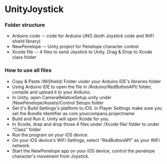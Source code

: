 UnityJoystick
=============

### Folder structure ###
* Arduino code -- code for Arduino UNO (both Joystick code and WiFi shield library)
* NewPenelope -- Unity project for Penelope character control
* Xcode file -- 4 files to send Joystick to Unity. Drag & Drop to Xcode class folder

### How to use all files ###
* Copy & Paste /WiShield/ Folder under your Arduino IDE's libraries folder
* Using Arduino IDE to open the file in /Arduino/RedButtonAPI/ folder, compile and upload it to your Arduino.
* In Unity, open CameraRelativeSetup.unity under /NewPenelope/Assets/Control Setups folder
* Set it's Build Settings's platform to iOS. In Player Settings make sure you set the Bundle Identifier as com.yourcompany.projectname
* Build and Run it. Unity will open Xcode for you.
* In Xcode, drap and drop those 4 files under /Xcode file/ folder to under "Class" folder
* Run the program on your iOS device.
* On your iOS device's WiFi Settings, select "RedButtonAPI" as your WiFi network.
* Start the NewPenelope app on your iOS device, control the penelope character's movement from Joystick.